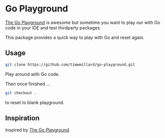 # Go Playground

[The Go Playground](https://go.dev/play/) is awesome but sometime you want to play our with Go code in your IDE and test thirdparty packages.

This package provides a quick way to play with Go and reset again.

## Usage

```sh
git clone https://github.com/timwmillard/go-playground.git
```

Play around with Go code.

Then once finished ...

```sh
git checkout .
```

to reset to blank playground.


## Inspiration
Inspired by [The Go Playground](https://go.dev/play/)
